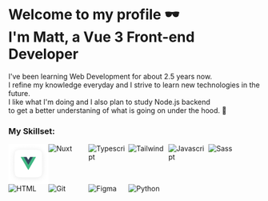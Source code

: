 # Welcome to my profile 🕶️ <br> I'm Matt, a Vue 3 Front-end Developer

I've been learning Web Development for about 2.5 years now.<br>
I refine my knowledge everyday and I strive to learn new technologies in the future.<br>
I like what I'm doing and I also plan to study Node.js backend<br>
to get a better understaning of what is going on under the hood. 🔧

### My Skillset:
<div style="display: flex; flex-wrap: wrap">
  <img src="./vue.png" alt="Vue" width="80" height="80" />
  <img src="./nuxt.svg" alt="Nuxt" width="80" height="80" />
  <img src="./typescript.svg" alt="Typescript" width="80" height="80" />
  <img src="./tailwind.svg" alt="Tailwind" width="80" height="80" />
  <img src="./js.svg" alt="Javascript" width="80" height="80" />
  <img src="./sass.svg" alt="Sass" width="80" height="80" />
  <img src="./html5.svg" alt="HTML" width="80" height="80" />
  <img src="./git.svg" alt="Git" width="80" height="80" />
  <img src="./figma.svg" alt="Figma" width="80" height="80" />
  <img src="./python.svg" alt="Python" width="80" height="80" />
</div>


